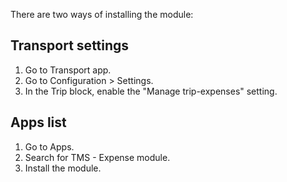 There are two ways of installing the module:

## Transport settings
1. Go to Transport app.
2. Go to Configuration > Settings.
3. In the Trip block, enable the "Manage trip-expenses" setting.

## Apps list
1. Go to Apps.
2. Search for TMS - Expense module.
3. Install the module.
